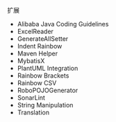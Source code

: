 扩展
* Alibaba Java Coding Guidelines
* ExcelReader
* GenerateAllSetter
* Indent Rainbow
* Maven Helper
* MybatisX
* PlantUML Integration
* Rainbow Brackets
* Rainbow CSV
* RoboPOJOGenerator
* SonarLint
* String Manipulation
* Translation